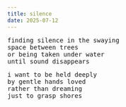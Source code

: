 ```yaml
---
title: silence
date: 2025-07-12
---
```


<pre>finding silence in the swaying
space between trees
or being taken under water
until sound disappears</pre>

<pre>i want to be held deeply
by gentle hands loved
rather than dreaming
just to grasp shores</pre>
